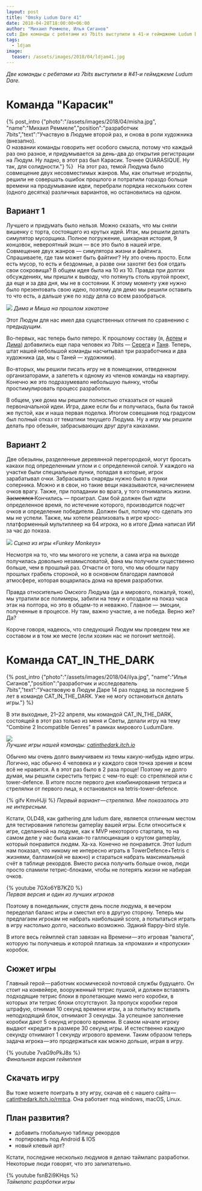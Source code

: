 ```yaml
---
layout: post
title: "Omsky Ludum Dare 41"
date: 2018-04-28T18:00:00+06:00
author: "Михаил Реммеле, Илья Сиганов"
cut: Две команды с ребятами из 7bits выступили в 41-и геймджеме Ludum Dare - "Карасик" и "CAT_IN_THE_DARK".
tags:
  - ldjam
image: 
  teaser: /assets/images/2018/04/ldjam41.jpg
---
```


*Две команды с ребятами из 7bits выступили в #41-и геймджеме Ludum Dare.*

# Команда "Карасик"

{% post_intro {"photo":"/assets/images/2018/04/misha.jpg", "name":"Михаил Реммеле","position":"разработчик 7bits","text":"Участвую в Людуме второй раз, и снова в роли художника (внезапно). <br>О названии команды говорить нет особого смысла, потому что каждый раз оно разное, и придумывается за день-два до открытия регистрации на Людум. Ну ладно, в этот раз был Карасик. Точнее QUARASIQUE. Ну так, для солидности."} %} 
&nbsp;
На этот раз, темой Людума было совмещение двух несовместимых жанров. Мы, как опытные игроделы, решили не совершать ошибок прошлого и потратили гораздо больше времени на продумывание идеи, перебрали порядка нескольких сотен (одного десятка) различных вариантов, но остановились на одном. 

## Вариант 1

Лучшего и придумать было нельзя. Можно сказать, что мы сняли вишенку с торта, состоящего из крутых идей. Итак, мы решили делать симулятор мусорщика. Полное погружение, шикарная история, 9 концовок, невероятный экшн — все это было в нашей игре. Совмещение двух жанров — симулятора жизни и файтинга. Спрашиваете, где там может быть файтинг? Ну это очень просто. Если есть мусор, то есть и бездомные, а разве они захотят без боя отдать свои сокровища? В общем идея была на 10 из 10. Правда при долгих обсуждениях, мы пришли к выводу, что потянуть столь крутой проект, да еще и за два дня, мы не в состоянии. К этому моменту уже нужно было презентовать свою идею, поэтому для демо мы решили оставить то что есть, а дальше уже по ходу дела со всем разобраться.  

![](/assets/images/2018/04/karasiq_last.jpg)
*Дима и Миша на прошлом хакатоне*
  
Этот Людум для нас имел два существенных отличия по сравнению с предыдущим.  
  
Во-первых, нас теперь было пятеро. К прошлому составу (я, [Артем](https://vk.com/truedarkcloud "https://vk.com/truedarkcloud") и [Дима](https://vk.com/id31291081 "https://vk.com/id31291081")) добавились еще пара человек из 7bits — [Серега](https://vk.com/id249417926 "https://vk.com/id249417926") и [Таня](https://vk.com/tatyana_lusheva "https://vk.com/tatyana_lusheva"). Теперь, штат нашей небольшой команды насчитывал три разработчика и два художника (да, мы с Таней — художники).  
  
Во-вторых, мы решили писать игру не в помещении, отведенном организаторами, а залететь к одному из членов команды на квартиру. Конечно же это подразумевало небольшую пьянку, чтобы простимулировать процесс разработки.  
  
В общем, уже дома мы решили полностью отказаться от нашей первоначальной идеи. Игра, даже если бы и получилась, была бы такой же пустой, как и наша первая поделка. Итогом совещания под градусом был полный отказ от тематики текущего Людума. Ну а игру мы решили делать про обезьян, забрасывающих друг друга какахами.  

## Вариант 2

Две обезьяны, разделенные деревянной перегородкой, могут бросать какахи под определенным углом и с определенной силой. У каждого на участке были специальные лунки, попадая в которые, игрок зарабатывал очки. Забрасывать снаряды нужно было в лунки соперника. Можно и в свои, но такие вещи наказываются, начислением очков врагу. Также, при попадании во врага, у того отнимались жизни. ~~З̶а̶с̶м̶е̶я̶л̶с̶я̶~~ Кончились — проиграл. Сам бой должен был идти определенное время, по истечение которого, производится подсчет очков и определение победителя. Должен был, потому что сделать это мы не успели. Также, мы хотели реализовать в игре кросс-платформенный мультиплеер на 64 игрока, но в итоге Дима написал ИИ за час до показа.  

![](/assets/images/2018/04/karasiq_screenshot.png)
*Cцена из игры «Funkey Monkeys»*
 
Несмотря на то, что мы многого не успели, а сама игра на выходе получилась довольно незамысловатой, фана мы получили существенно больше, чем в прошлый раз. Отчасти от того, что мы обошли пару прошлых грабель стороной, но в основном благодаря ламповой атмосфере, которая воцарилась дома на время разработки.  
  
Правда относительно Омского Людума (да и мирового, пожалуй, тоже), мы утратили все полимеры, забили на тему и опоздали на показ часа этак на полтора, но это в общем-то и неважно. Главное — эмоции, полученные в процессе. Ну там, важно участие, а не победа. Верно же? Да?  
  
Короче говоря, надеюсь, что следующий Людум мы проведем тем же составом и в том же месте (если хозяин нас не погонит метлой).

# Команда CAT_IN_THE_DARK

{% post_intro {"photo":"/assets/images/2018/04/ilya.jpg", "name":"Илья Сиганов","position":"разработчик и исследователь 7bits","text":"Участвовую в Людум Даре 14 раз подряд за последние 5 лет в команде CAT_IN_THE_DARK. Уже не могу остановиться делать игры."} %} 

В эти выходные, 21–22 апреля, мы командой CAT_IN_THE_DARK, состоящей в этот раз только из меня и Светы, делали игру на тему “Combine 2 Incompatible Genres” в рамках мирового LudumDare.

![](/assets/images/2018/04/cat_in_the_dark_best.jpg)  
*Лучшие игры нашей команды: [catinthedark.itch.io](https://catinthedark.itch.io/)*

Обычно мы очень долго вымучиваем из темы какую-нибудь идею игры. Логично, нас обычно 4 человека и у каждого своя точка зрения и всем всё не нравится. А в этот раз было в 2 раза проще! Поэтому не долго думая, мы решили скрестить тетрис с чем-то ещё: со стрелялкой или с tower-defence. В итоге после первого дня комбинирования тетриса и стрелялки от первого лица, я остановился на tetris-tower-defence.

{% gifv KmvHJji %} 
*Первый вариант — стрелялка. Мне показалось это не интересным.*

Кстати, OLD48, как gathering для ludum dare, является отличным местом для тестирования гипотезы gameplay вашей игры. Если относиться к игре, сделанной на людуме, как к MVP некоторого стартапа, то на самом деле у нас была какая-то галлюцинация о крутом gameplay, который понравится людям. Ха-ха. Конечно не понравится. Этот ludum нам показал, что никому не интересно играть в TowerDefence+Tetris с жизнями, баллами(ой не важно) и стараться набрать максимальный счёт в таблице рекордов. Вместо риска получить больше очков, люди просто спамили тетрис-блоками, чтобы не потерять жизни не набирая очков.

{% youtube 7GXo6YB7KZ0 %}  
*Первая версия и один из лучших игроков*

Поэтому в понедельник, спустя день после людума, я вечером переделал баланс игры и сместил его в другую сторону. Теперь мы предлагаем игрокам не набрать наибольший score, а попытаться играть в игру настолько долго, насколько возможно. Эдакий flappy-bird style.

В итоге весь геймплей стал завязан на Времени — это игровая “валюта”, которую ты получаешь и которой платишь за «промахи» и «пропуски» коробок.

## Сюжет игры

Главный герой — работник космической почтовой службы будущего. Он стоит на конвейере, вооруженный тетрис пушкой, и должен вставлять подходящие тетрис блоки в пролетающие мимо него коробки, в которых эти тетрис блоки отсутствуют. За пропуск коробки героя штрафую, отнимая 10 секунд времени игры, а за попытку вставить неподходящий блок, отнимают 3 секунды. За успешное заполнение коробки дают 5 секунд игрового времени. В самом начале игроку выдают «кредит» в размере 30 секунд игры. И естественно каждую секунду отнимают 1 секунду игрового времени. Таким образом теперь задача игрока — это продержаться как можно дольше, играя в игру.

{% youtube 7vaG9oPkJ8s %}  
*Финальная версия геймплея*

## Скачать игру

Вы тоже можете поиграть в эту игру, скачав её с нашего сайта — [catinthedark.itch.io/rmtca](https://catinthedark.itch.io/rmtca). Она работает под windows, macOS, Linux.

## План развития?

- добавить глобальную таблицу рекордов
- портировать под Android & IOS
- новый клевый арт?

Кстати, последние несколько людумов я делаю таймлапс разработки. Некоторые люди говорят, что это залипательно.

{% youtube fsnB2i9KHqs %}  
*Таймлапс разрботки игры*
